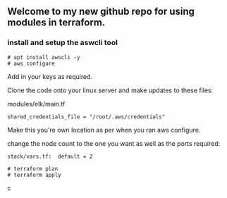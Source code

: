 ## Welcome to my new github repo for using modules in terraform.

### install and setup the aswcli tool

````
# apt install awscli -y
# aws configure
````
Add in your keys as required.

Clone the code onto your linux server and make updates to these files:

modules/elk/main.tf
````
shared_credentials_file = "/root/.aws/credentials"
````
Make this you're own location as per when you ran aws configure.

change the node count to the one you want as well as the ports required:

````
stack/vars.tf:  default = 2
````

````
# terraform plan
# terraform apply
````
c
